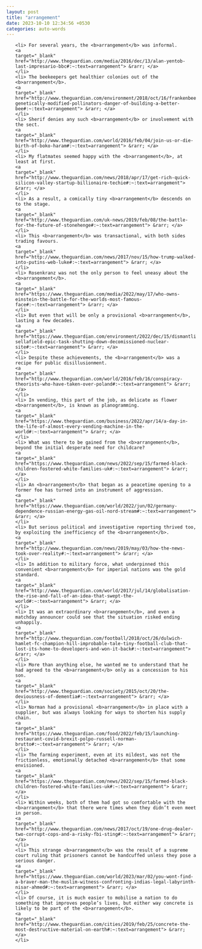 ```yaml
---
layout: post
title: "arrangement"
date: 2023-10-10 12:34:56 +0530
categories: auto-words
---
```

<ol>

    <li> For several years, the <b>arrangement</b> was informal.
    <a 
    target="_blank" 
    href="http://www.theguardian.com/media/2016/dec/13/alan-yentob-last-impresario-bbc#:~:text=arrangement"> &rarr; </a>
    </li>
    <li> The beekeepers get healthier colonies out of the <b>arrangement</b>.
    <a 
    target="_blank" 
    href="http://www.theguardian.com/environment/2018/oct/16/frankenbees-genetically-modified-pollinators-danger-of-building-a-better-bee#:~:text=arrangement"> &rarr; </a>
    </li>
    <li> Sherif denies any such <b>arrangement</b> or involvement with the sect.
    <a 
    target="_blank" 
    href="http://www.theguardian.com/world/2016/feb/04/join-us-or-die-birth-of-boko-haram#:~:text=arrangement"> &rarr; </a>
    </li>
    <li> My flatmates seemed happy with the <b>arrangement</b>, at least at first.
    <a 
    target="_blank" 
    href="http://www.theguardian.com/news/2018/apr/17/get-rich-quick-silicon-valley-startup-billionaire-techie#:~:text=arrangement"> &rarr; </a>
    </li>
    <li> As a result, a comically tiny <b>arrangement</b> descends on to the stage.
    <a 
    target="_blank" 
    href="http://www.theguardian.com/uk-news/2019/feb/08/the-battle-for-the-future-of-stonehenge#:~:text=arrangement"> &rarr; </a>
    </li>
    <li> This <b>arrangement</b> was transactional, with both sides trading favours.
    <a 
    target="_blank" 
    href="http://www.theguardian.com/news/2017/nov/15/how-trump-walked-into-putins-web-luke#:~:text=arrangement"> &rarr; </a>
    </li>
    <li> Rosenkranz was not the only person to feel uneasy about the <b>arrangement</b>.
    <a 
    target="_blank" 
    href="https://www.theguardian.com/media/2022/may/17/who-owns-einstein-the-battle-for-the-worlds-most-famous-face#:~:text=arrangement"> &rarr; </a>
    </li>
    <li> But even that will be only a provisional <b>arrangement</b>, lasting a few decades.
    <a 
    target="_blank" 
    href="https://www.theguardian.com/environment/2022/dec/15/dismantling-sellafield-epic-task-shutting-down-decomissioned-nuclear-site#:~:text=arrangement"> &rarr; </a>
    </li>
    <li> Despite these achievements, the <b>arrangement</b> was a recipe for public disillusionment.
    <a 
    target="_blank" 
    href="http://www.theguardian.com/world/2016/feb/16/conspiracy-theorists-who-have-taken-over-poland#:~:text=arrangement"> &rarr; </a>
    </li>
    <li> In vending, this part of the job, as delicate as flower <b>arrangement</b>, is known as planogramming.
    <a 
    target="_blank" 
    href="https://www.theguardian.com/business/2022/apr/14/a-day-in-the-life-of-almost-every-vending-machine-in-the-world#:~:text=arrangement"> &rarr; </a>
    </li>
    <li> What was there to be gained from the <b>arrangement</b>, beyond the initial desperate need for childcare?
    <a 
    target="_blank" 
    href="https://www.theguardian.com/news/2022/sep/15/farmed-black-children-fostered-white-families-uk#:~:text=arrangement"> &rarr; </a>
    </li>
    <li> An <b>arrangement</b> that began as a peacetime opening to a former foe has turned into an instrument of aggression.
    <a 
    target="_blank" 
    href="https://www.theguardian.com/world/2022/jun/02/germany-dependence-russian-energy-gas-oil-nord-stream#:~:text=arrangement"> &rarr; </a>
    </li>
    <li> But serious political and investigative reporting thrived too, by exploiting the inefficiency of the <b>arrangement</b>.
    <a 
    target="_blank" 
    href="http://www.theguardian.com/news/2019/may/03/how-the-news-took-over-reality#:~:text=arrangement"> &rarr; </a>
    </li>
    <li> In addition to military force, what underpinned this convenient <b>arrangement</b> for imperial nations was the gold standard.
    <a 
    target="_blank" 
    href="http://www.theguardian.com/world/2017/jul/14/globalisation-the-rise-and-fall-of-an-idea-that-swept-the-world#:~:text=arrangement"> &rarr; </a>
    </li>
    <li> It was an extraordinary <b>arrangement</b>, and even a matchday announcer could see that the situation risked ending unhappily.
    <a 
    target="_blank" 
    href="http://www.theguardian.com/football/2018/oct/26/dulwich-hamlet-fc-champion-hill-improbable-tale-tiny-football-club-that-lost-its-home-to-developers-and-won-it-back#:~:text=arrangement"> &rarr; </a>
    </li>
    <li> More than anything else, he wanted me to understand that he had agreed to the <b>arrangement</b> only as a concession to his son.
    <a 
    target="_blank" 
    href="http://www.theguardian.com/society/2015/oct/20/the-deviousness-of-dementia#:~:text=arrangement"> &rarr; </a>
    </li>
    <li> Norman had a provisional <b>arrangement</b> in place with a supplier, but was always looking for ways to shorten his supply chain.
    <a 
    target="_blank" 
    href="https://www.theguardian.com/food/2022/feb/15/launching-restaurant-covid-brexit-polpo-russell-norman-brutto#:~:text=arrangement"> &rarr; </a>
    </li>
    <li> The farming experiment, even at its mildest, was not the frictionless, emotionally detached <b>arrangement</b> that some envisioned.
    <a 
    target="_blank" 
    href="https://www.theguardian.com/news/2022/sep/15/farmed-black-children-fostered-white-families-uk#:~:text=arrangement"> &rarr; </a>
    </li>
    <li> Within weeks, both of them had got so comfortable with the <b>arrangement</b> that there were times when they didn’t even meet in person.
    <a 
    target="_blank" 
    href="http://www.theguardian.com/news/2017/oct/19/one-drug-dealer-two-corrupt-cops-and-a-risky-fbi-sting#:~:text=arrangement"> &rarr; </a>
    </li>
    <li> This strange <b>arrangement</b> was the result of a supreme court ruling that prisoners cannot be handcuffed unless they pose a serious danger.
    <a 
    target="_blank" 
    href="https://www.theguardian.com/world/2023/mar/02/you-wont-find-a-braver-man-the-muslim-witness-confronting-indias-legal-labyrinth-nisar-ahmed#:~:text=arrangement"> &rarr; </a>
    </li>
    <li> Of course, it is much easier to mobilise a nation to do something that improves people’s lives, but either way concrete is likely to be part of the <b>arrangement</b>.
    <a 
    target="_blank" 
    href="http://www.theguardian.com/cities/2019/feb/25/concrete-the-most-destructive-material-on-earth#:~:text=arrangement"> &rarr; </a>
    </li>
